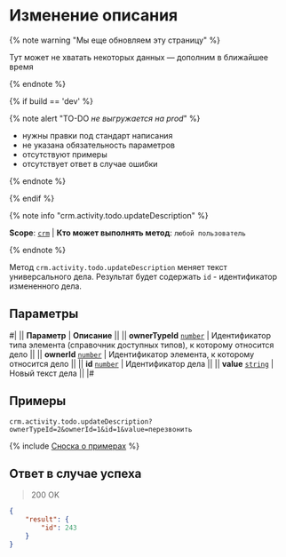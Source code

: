 # Изменение описания

{% note warning "Мы еще обновляем эту страницу" %}

Тут может не хватать некоторых данных — дополним в ближайшее время

{% endnote %}

{% if build == 'dev' %}

{% note alert "TO-DO _не выгружается на prod_" %}

- нужны правки под стандарт написания
- не указана обязательность параметров
- отсутствуют примеры
- отсутствует ответ в случае ошибки

{% endnote %}

{% endif %}

{% note info "crm.activity.todo.updateDescription" %}

**Scope**: [`crm`](../../../../scopes/permissions.md) | **Кто может выполнять метод**: `любой пользователь`

{% endnote %}

Метод `crm.activity.todo.updateDescription` меняет текст универсального дела. Результат будет содержать `id` - идентификатор измененного дела.

## Параметры

#|
|| **Параметр** | **Описание** ||
|| **ownerTypeId**
[`number`](../../../../data-types.md) | Идентификатор типа элемента (справочник доступных типов), к которому относится дело ||
|| **ownerId**
[`number`](../../../../data-types.md) | Идентификатор элемента, к которому относится дело ||
|| **id**
[`number`](../../../../data-types.md) | Идентификатор дела ||
|| **value**
[`string`](../../../../data-types.md) | Новый текст дела ||
|#

## Примеры

```http
crm.activity.todo.updateDescription?ownerTypeId=2&ownerId=1&id=1&value=перезвонить
```

{% include [Сноска о примерах](../../../../../_includes/examples.md) %}

## Ответ в случае успеха

> 200 OK
```json
{
    "result": {
        "id": 243
    }
}
```
